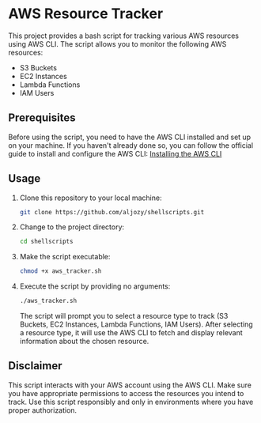 # AWS Resource Tracker

This project provides a bash script for tracking various AWS resources using AWS CLI. The script allows you to monitor the following AWS resources:

- S3 Buckets
- EC2 Instances
- Lambda Functions
- IAM Users

## Prerequisites

Before using the script, you need to have the AWS CLI installed and set up on your machine. If you haven't already done so, you can follow the official guide to install and configure the AWS CLI: [Installing the AWS CLI](https://docs.aws.amazon.com/cli/latest/userguide/cli-configure-quickstart.html)

## Usage

1. Clone this repository to your local machine:

   ```bash
   git clone https://github.com/aljozy/shellscripts.git
   ```

2. Change to the project directory:

   ```bash
   cd shellscripts
   ```

3. Make the script executable:

   ```bash
   chmod +x aws_tracker.sh
   ```

4. Execute the script by providing no arguments:

   ```bash
   ./aws_tracker.sh
   ```

   The script will prompt you to select a resource type to track (S3 Buckets, EC2 Instances, Lambda Functions, IAM Users). After selecting a resource type, it will use the AWS CLI to fetch and display relevant information about the chosen resource.

## Disclaimer

This script interacts with your AWS account using the AWS CLI. Make sure you have appropriate permissions to access the resources you intend to track. Use this script responsibly and only in environments where you have proper authorization.

